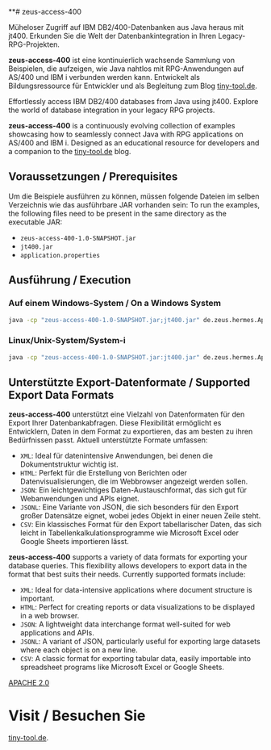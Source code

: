 **# zeus-access-400

Müheloser Zugriff auf IBM DB2/400-Datenbanken aus Java heraus mit jt400. Erkunden Sie die Welt der Datenbankintegration in Ihren Legacy-RPG-Projekten.

**zeus-access-400** ist eine kontinuierlich wachsende Sammlung von Beispielen, die aufzeigen, wie Java nahtlos mit RPG-Anwendungen auf AS/400 und IBM i verbunden werden kann. Entwickelt als Bildungsressource für Entwickler und als Begleitung zum Blog [tiny-tool.de](https://tiny-tool.de/).

Effortlessly access IBM DB2/400 databases from Java using jt400. Explore the world of database integration in your legacy RPG projects.

**zeus-access-400** is a continuously evolving collection of examples showcasing how to seamlessly connect Java with RPG applications on AS/400 and IBM i. Designed as an educational resource for developers and a companion to the [tiny-tool.de](https://tiny-tool.de/) blog.

## Voraussetzungen / Prerequisites

Um die Beispiele ausführen zu können, müssen folgende Dateien im selben Verzeichnis wie das ausführbare JAR vorhanden sein:
To run the examples, the following files need to be present in the same directory as the executable JAR:

- `zeus-access-400-1.0-SNAPSHOT.jar`
- `jt400.jar`
- `application.properties`

## Ausführung / Execution

### Auf einem Windows-System / On a Windows System

```cmd
java -cp "zeus-access-400-1.0-SNAPSHOT.jar;jt400.jar" de.zeus.hermes.AppInitializer application.properties
```
### Linux/Unix-System/System-i 

```cmd
java -cp "zeus-access-400-1.0-SNAPSHOT.jar:jt400.jar" de.zeus.hermes.AppInitializer application.properties
```

## Unterstützte Export-Datenformate / Supported Export Data Formats

**zeus-access-400** unterstützt eine Vielzahl von Datenformaten für den Export Ihrer Datenbankabfragen. Diese Flexibilität ermöglicht es Entwicklern, Daten in dem Format zu exportieren, das am besten zu ihren Bedürfnissen passt. Aktuell unterstützte Formate umfassen:

- `XML`: Ideal für datenintensive Anwendungen, bei denen die Dokumentstruktur wichtig ist.
- `HTML`: Perfekt für die Erstellung von Berichten oder Datenvisualisierungen, die im Webbrowser angezeigt werden sollen.
- `JSON`: Ein leichtgewichtiges Daten-Austauschformat, das sich gut für Webanwendungen und APIs eignet.
- `JSONL`: Eine Variante von JSON, die sich besonders für den Export großer Datensätze eignet, wobei jedes Objekt in einer neuen Zeile steht.
- `CSV`: Ein klassisches Format für den Export tabellarischer Daten, das sich leicht in Tabellenkalkulationsprogramme wie Microsoft Excel oder Google Sheets importieren lässt.

**zeus-access-400** supports a variety of data formats for exporting your database queries. This flexibility allows developers to export data in the format that best suits their needs. Currently supported formats include:

- `XML`: Ideal for data-intensive applications where document structure is important.
- `HTML`: Perfect for creating reports or data visualizations to be displayed in a web browser.
- `JSON`: A lightweight data interchange format well-suited for web applications and APIs.
- `JSONL`: A variant of JSON, particularly useful for exporting large datasets where each object is on a new line.
- `CSV`: A classic format for exporting tabular data, easily importable into spreadsheet programs like Microsoft Excel or Google Sheets.


[APACHE 2.0](LICENSE)

# Visit / Besuchen Sie
[tiny-tool.de](https://tiny-tool.de/).
